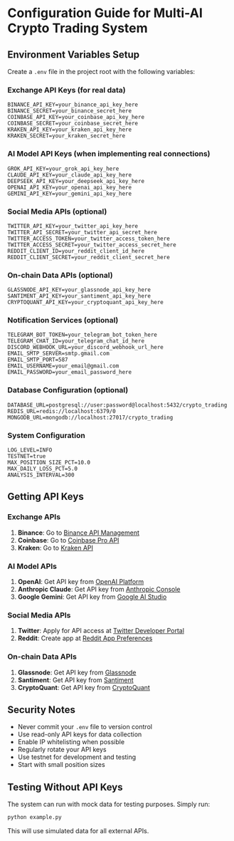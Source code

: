 # Configuration Guide for Multi-AI Crypto Trading System

## Environment Variables Setup

Create a `.env` file in the project root with the following variables:

### Exchange API Keys (for real data)
```
BINANCE_API_KEY=your_binance_api_key_here
BINANCE_SECRET=your_binance_secret_here
COINBASE_API_KEY=your_coinbase_api_key_here
COINBASE_SECRET=your_coinbase_secret_here
KRAKEN_API_KEY=your_kraken_api_key_here
KRAKEN_SECRET=your_kraken_secret_here
```

### AI Model API Keys (when implementing real connections)
```
GROK_API_KEY=your_grok_api_key_here
CLAUDE_API_KEY=your_claude_api_key_here
DEEPSEEK_API_KEY=your_deepseek_api_key_here
OPENAI_API_KEY=your_openai_api_key_here
GEMINI_API_KEY=your_gemini_api_key_here
```

### Social Media APIs (optional)
```
TWITTER_API_KEY=your_twitter_api_key_here
TWITTER_API_SECRET=your_twitter_api_secret_here
TWITTER_ACCESS_TOKEN=your_twitter_access_token_here
TWITTER_ACCESS_SECRET=your_twitter_access_secret_here
REDDIT_CLIENT_ID=your_reddit_client_id_here
REDDIT_CLIENT_SECRET=your_reddit_client_secret_here
```

### On-chain Data APIs (optional)
```
GLASSNODE_API_KEY=your_glassnode_api_key_here
SANTIMENT_API_KEY=your_santiment_api_key_here
CRYPTOQUANT_API_KEY=your_cryptoquant_api_key_here
```

### Notification Services (optional)
```
TELEGRAM_BOT_TOKEN=your_telegram_bot_token_here
TELEGRAM_CHAT_ID=your_telegram_chat_id_here
DISCORD_WEBHOOK_URL=your_discord_webhook_url_here
EMAIL_SMTP_SERVER=smtp.gmail.com
EMAIL_SMTP_PORT=587
EMAIL_USERNAME=your_email@gmail.com
EMAIL_PASSWORD=your_email_password_here
```

### Database Configuration (optional)
```
DATABASE_URL=postgresql://user:password@localhost:5432/crypto_trading
REDIS_URL=redis://localhost:6379/0
MONGODB_URL=mongodb://localhost:27017/crypto_trading
```

### System Configuration
```
LOG_LEVEL=INFO
TESTNET=true
MAX_POSITION_SIZE_PCT=10.0
MAX_DAILY_LOSS_PCT=5.0
ANALYSIS_INTERVAL=300
```

## Getting API Keys

### Exchange APIs
1. **Binance**: Go to [Binance API Management](https://www.binance.com/en/my/settings/api-management)
2. **Coinbase**: Go to [Coinbase Pro API](https://pro.coinbase.com/profile/api)
3. **Kraken**: Go to [Kraken API](https://www.kraken.com/features/api)

### AI Model APIs
1. **OpenAI**: Get API key from [OpenAI Platform](https://platform.openai.com/api-keys)
2. **Anthropic Claude**: Get API key from [Anthropic Console](https://console.anthropic.com/)
3. **Google Gemini**: Get API key from [Google AI Studio](https://makersuite.google.com/app/apikey)

### Social Media APIs
1. **Twitter**: Apply for API access at [Twitter Developer Portal](https://developer.twitter.com/)
2. **Reddit**: Create app at [Reddit App Preferences](https://www.reddit.com/prefs/apps)

### On-chain Data APIs
1. **Glassnode**: Get API key from [Glassnode](https://glassnode.com/)
2. **Santiment**: Get API key from [Santiment](https://santiment.net/)
3. **CryptoQuant**: Get API key from [CryptoQuant](https://cryptoquant.com/)

## Security Notes

- Never commit your `.env` file to version control
- Use read-only API keys for data collection
- Enable IP whitelisting when possible
- Regularly rotate your API keys
- Use testnet for development and testing
- Start with small position sizes

## Testing Without API Keys

The system can run with mock data for testing purposes. Simply run:

```bash
python example.py
```

This will use simulated data for all external APIs.
